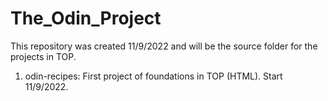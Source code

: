 # The_Odin_Project

This repository was created 11/9/2022 and will be the source folder for the projects in TOP. 

1) odin-recipes: First project of foundations in TOP (HTML). Start 11/9/2022. 